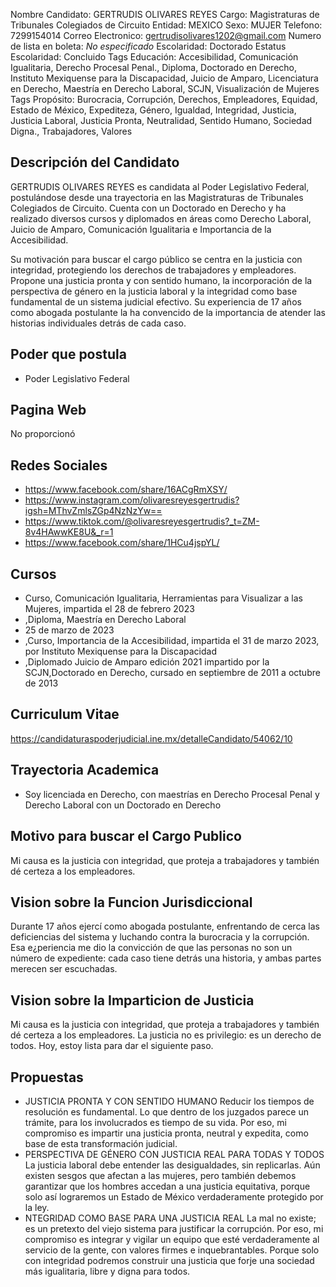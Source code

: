 Nombre Candidato: GERTRUDIS OLIVARES REYES
Cargo: Magistraturas de Tribunales Colegiados de Circuito
Entidad: MEXICO
Sexo: MUJER
Telefono: 7299154014
Correo Electronico: gertrudisolivares1202@gmail.com
Numero de lista en boleta: *No especificado*
Escolaridad: Doctorado
Estatus Escolaridad: Concluido
Tags Educación: Accesibilidad, Comunicación Igualitaria, Derecho Procesal Penal., Diploma, Doctorado en Derecho, Instituto Mexiquense para la Discapacidad, Juicio de Amparo, Licenciatura en Derecho, Maestría en Derecho Laboral, SCJN, Visualización de Mujeres
Tags Propósito: Burocracia, Corrupción, Derechos, Empleadores, Equidad, Estado de México, Expediteza, Género, Igualdad, Integridad, Justicia, Justicia Laboral, Justicia Pronta, Neutralidad, Sentido Humano, Sociedad Digna., Trabajadores, Valores


## Descripción del Candidato 

GERTRUDIS OLIVARES REYES es candidata al Poder Legislativo Federal, postulándose desde una trayectoria en las Magistraturas de Tribunales Colegiados de Circuito. Cuenta con un Doctorado en Derecho y ha realizado diversos cursos y diplomados en áreas como Derecho Laboral, Juicio de Amparo, Comunicación Igualitaria e Importancia de la Accesibilidad.

Su motivación para buscar el cargo público se centra en la justicia con integridad, protegiendo los derechos de trabajadores y empleadores. Propone una justicia pronta y con sentido humano, la incorporación de la perspectiva de género en la justicia laboral y la integridad como base fundamental de un sistema judicial efectivo. Su experiencia de 17 años como abogada postulante la ha convencido de la importancia de atender las historias individuales detrás de cada caso.


## Poder que postula

- Poder Legislativo Federal


## Pagina Web

No proporcionó


## Redes Sociales

- https://www.facebook.com/share/16ACgRmXSY/
- https://www.instagram.com/olivaresreyesgertrudis?igsh=MThvZmlsZGp4NzNzYw==
- https://www.tiktok.com/@olivaresreyesgertrudis?_t=ZM-8v4HAwwKE8U&_r=1
- https://www.facebook.com/share/1HCu4jspYL/


## Cursos

- Curso, Comunicación Igualitaria, Herramientas para Visualizar a las Mujeres, impartida el 28 de febrero 2023
- ,Diploma, Maestría en Derecho Laboral
- 25 de marzo de 2023
- ,Curso, Importancia de la Accesibilidad, impartida el 31 de marzo 2023, por Instituto Mexiquense para la Discapacidad
- ,Diplomado Juicio de Amparo edición 2021 impartido por la SCJN,Doctorado en Derecho, cursado en septiembre de 2011 a octubre de 2013


## Curriculum Vitae

https://candidaturaspoderjudicial.ine.mx/detalleCandidato/54062/10


## Trayectoria Academica

- Soy licenciada en Derecho, con maestrías en Derecho Procesal Penal y Derecho Laboral con un Doctorado en Derecho


## Motivo para buscar el Cargo Publico

Mi causa es la justicia con integridad, que proteja a trabajadores y también dé certeza a los empleadores.


## Vision sobre la Funcion Jurisdiccional

Durante 17 años ejercí como abogada postulante, enfrentando de cerca las deficiencias del sistema y luchando contra la burocracia y la corrupción. Esa e¿periencia me dio la convicción de que las personas no son un número de expediente: cada caso tiene detrás una historia, y ambas partes merecen ser escuchadas.


## Vision sobre la Imparticion de Justicia

Mi causa es la justicia con integridad, que proteja a trabajadores y también dé certeza a los empleadores. La justicia no es privilegio: es un derecho de todos. Hoy, estoy lista para dar el siguiente paso.


## Propuestas

- JUSTICIA PRONTA Y CON SENTIDO HUMANO Reducir los tiempos de resolución es fundamental. Lo que dentro de los juzgados parece un trámite, para los involucrados es tiempo de su vida. Por eso, mi compromiso es impartir una justicia pronta, neutral y expedita, como base de esta transformación judicial.
- PERSPECTIVA DE GÉNERO CON JUSTICIA REAL PARA TODAS Y TODOS La justicia laboral debe entender las desigualdades, sin replicarlas. Aún existen sesgos que afectan a las mujeres, pero también debemos garantizar que los hombres accedan a una justicia equitativa, porque solo así lograremos un Estado de México verdaderamente protegido por la ley.
- NTEGRIDAD COMO BASE PARA UNA JUSTICIA REAL La mal no existe; es un pretexto del viejo sistema para justificar la corrupción. Por eso, mi compromiso es integrar y vigilar un equipo que esté verdaderamente al servicio de la gente, con valores firmes e inquebrantables. Porque solo con integridad podremos construir una justicia que forje una sociedad más igualitaria, libre y digna para todos.

